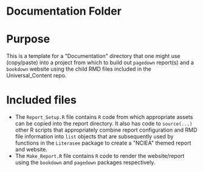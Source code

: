 Documentation Folder
====================

#  Purpose

This is a template for a "Documentation" directory that one might use (copy/paste) into a project
from which to build out `pagedown` report(s) and a `bookdown` website using the child RMD files
included in the Universal_Content repo.

#  Included files

* The `Report_Setup.R` file contains `R` code from which appropriate assets can be copied into the 
report directory.  It also has code to `source(...)` other R scripts that appropriately combine 
report configuration and RMD file information into `list` objects that are subsequently used by 
functions in the `Literasee` package to create a "NCIEA" themed report and website.
* The `Make_Report.R` file contains `R` code to render the website/report using the `bookdown` and 
`pagedown` packages respectively.
